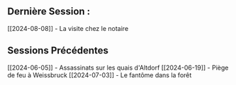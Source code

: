 ## Dernière Session :

[[2024-08-08]] - La visite chez le notaire

## Sessions Précédentes


[[2024-06-05]] - Assassinats sur les quais d'Altdorf
[[2024-06-19]] - Piège de feu à Weissbruck
[[2024-07-03]] - Le fantôme dans la forêt
